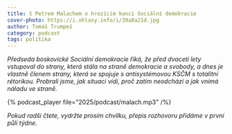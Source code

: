 ```yaml
---
title: S Petrem Malachem o hrozícím konci Sociální demokracie
cover-photo: https://i.ohlasy.info/i/39a8a21d.jpg
author: Tomáš Trumpeš
category: podcast
tags: politika
---
```


*Předseda boskovické Sociální demokracie říká, že před dvaceti lety vstupoval do strany, která stála na straně demokracie a svobody, a dnes je vlastně členem strany, která se spojuje s antisystémovou KSČM s totalitní rétorikou. Probrali jsme, jak situaci vidí, proč zatím neodchází a jak vnímá náladu ve straně.*

{% podcast_player file="2025/podcast/malach.mp3" /%}

*Pokud radši čtete, vydržte prosím chvilku, přepis rozhovoru přidáme v první půli týdne.*